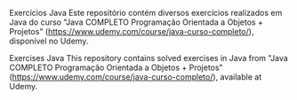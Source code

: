 Exercícios Java
Este repositório contém diversos exercícios realizados em Java do curso "Java COMPLETO Programação Orientada a Objetos + Projetos" (https://www.udemy.com/course/java-curso-completo/), disponível no Udemy.

Exercises Java
This repository contains solved exercises in Java from "Java COMPLETO Programação Orientada a Objetos + Projetos" (https://www.udemy.com/course/java-curso-completo/), available at Udemy.
